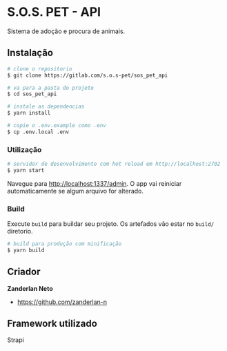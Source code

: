 # S.O.S. PET - API

Sistema de adoção e procura de animais.

## Instalação

```bash
# clone o repositorio
$ git clone https://gitlab.com/s.o.s-pet/sos_pet_api

# va para a pasta do projeto
$ cd sos_pet_api

# instale as dependencias
$ yarn install

# copie o .env.example como .env
$ cp .env.local .env
```

### Utilização

```bash
# servidor de desenvolvimento com hot reload em http://localhost:2702
$ yarn start
```

Navegue para [http://localhost:1337/admin](http://localhost:1337/admin). O app vai reiniciar automaticamente se algum arquivo for alterado.

### Build

Execute `build` para buildar seu projeto. Os artefados vão estar no `build/` diretorio.

```bash
# build para produção com minificação
$ yarn build
```

## Criador

**Zanderlan Neto**

- <https://github.com/zanderlan-n>

## Framework utilizado

Strapi
